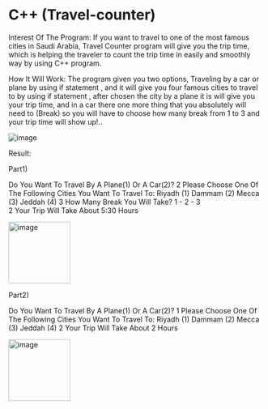 # C++ (Travel-counter)
Interest Of The Program:
  If you want to travel to one of the most famous cities in Saudi Arabia, Travel Counter program will give you
  the trip time, which is helping the traveler to count the trip time in easily and smoothly way by using C++ program.
 
How It Will Work:
  The program given you two options, Traveling by a car or plane by using
  if statement , and it will give you four famous cities to travel to by using
  if statement , after chosen the city by a plane it is will give you your trip time, and in a car there one more thing 
  that you absolutely will need to (Break) so you will have to choose how many break from 1 to 3 and your trip time will show up!..

![image](https://user-images.githubusercontent.com/95943708/183731910-c51d11ba-e833-419e-a25d-95b2e4fc3d32.png)


Result:

Part1)

Do You Want To Travel By A Plane(1) Or A Car(2)?
2
 Please Choose One Of The Following Cities You Want To Travel To:
 Riyadh (1) 	 Dammam (2) 	 Mecca (3) 	 Jeddah (4) 
3
How Many Break You Will Take?
 1 - 2 - 3  
2
Your Trip Will Take About 5:30 Hours

<img width="122" alt="image" src="https://user-images.githubusercontent.com/95943708/183732458-b255edb4-8a0d-4976-ab0d-e3ed24fc5cce.png">

Part2)

 Do You Want To Travel By A Plane(1) Or A Car(2)?
1
 Please Choose One Of The Following Cities You Want To Travel To:
 Riyadh (1) 	Dammam (2) 	Mecca (3) 	Jeddah (4) 
2
Your Trip Will Take About 2 Hours

<img width="122" alt="image" src="https://user-images.githubusercontent.com/95943708/183732838-7967cfdf-25c6-4263-a2e8-ac1d75219543.png">




